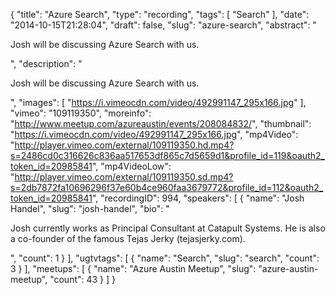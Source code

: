 {
  "title": "Azure Search",
  "type": "recording",
  "tags": [
    "Search"
  ],
  "date": "2014-10-15T21:28:04",
  "draft": false,
  "slug": "azure-search",
  "abstract": "<p>Josh will be discussing Azure Search with us. </p>",
  "description": "<p>Josh will be discussing Azure Search with us. </p>",
  "images": [
    "https://i.vimeocdn.com/video/492991147_295x166.jpg"
  ],
  "vimeo": "109119350",
  "moreinfo": "http://www.meetup.com/azureaustin/events/208084832/",
  "thumbnail": "https://i.vimeocdn.com/video/492991147_295x166.jpg",
  "mp4Video": "http://player.vimeo.com/external/109119350.hd.mp4?s=2486cd0c316626c836aa517653df865c7d5659d1&profile_id=119&oauth2_token_id=20985841",
  "mp4VideoLow": "http://player.vimeo.com/external/109119350.sd.mp4?s=2db7872fa10696296f37e60b4ce960faa3679772&profile_id=112&oauth2_token_id=20985841",
  "recordingID": 994,
  "speakers": [
    {
      "name": "Josh Handel",
      "slug": "josh-handel",
      "bio": "<p>Josh currently works as Principal Consultant at Catapult Systems.  He is also a co-founder of the famous Tejas Jerky (tejasjerky.com). </p>",
      "count": 1
    }
  ],
  "ugtvtags": [
    {
      "name": "Search",
      "slug": "search",
      "count": 3
    }
  ],
  "meetups": [
    {
      "name": "Azure Austin Meetup",
      "slug": "azure-austin-meetup",
      "count": 43
    }
  ]
}